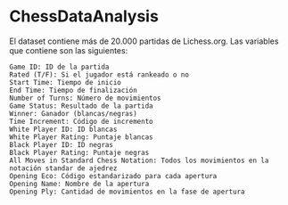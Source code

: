 # ChessDataAnalysis
El dataset contiene más de 20.000 partidas de Lichess.org. Las variables que contiene son las siguientes:

    Game ID: ID de la partida
    Rated (T/F): Si el jugador está rankeado o no
    Start Time: Tiempo de inicio
    End Time: Tiempo de finalización
    Number of Turns: Número de movimientos
    Game Status: Resultado de la partida
    Winner: Ganador (blancas/negras)
    Time Increment: Código de incremento
    White Player ID: ID blancas
    White Player Rating: Puntaje blancas
    Black Player ID: ID negras
    Black Player Rating: Puntaje negras
    All Moves in Standard Chess Notation: Todos los movimientos en la notación standar de ajedrez
    Opening Eco: Código estandarizado para cada apertura
    Opening Name: Nombre de la apertura
    Opening Ply: Cantidad de movimientos en la fase de apertura


